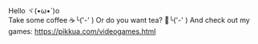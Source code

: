 Hello ヾ(•ω•`)o  
Take some coffee ☕╰('-' )  Or do you want tea? 🍵╰('-' )
And check out my games: https://pikkua.com/videogames.html
